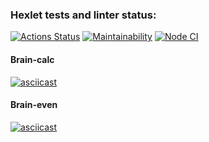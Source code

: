 ### Hexlet tests and linter status:
[![Actions Status](https://github.com/disha1010/frontend-project-lvl1/workflows/hexlet-check/badge.svg)](https://github.com/disha1010/frontend-project-lvl1/actions)
[![Maintainability](https://api.codeclimate.com/v1/badges/a99a88d28ad37a79dbf6/maintainability)](https://codeclimate.com/github/codeclimate/codeclimate/maintainability)
[![Node CI](https://github.com/hexlet-boilerplates/nodejs-package/workflows/Node%20CI/badge.svg)](https://github.com/hexlet-boilerplates/nodejs-package/actions)

#### Brain-calc
[![asciicast](https://asciinema.org/a/eBBiNOQUYQ3T2ll3AU7CTJsWd.svg)](https://asciinema.org/a/eBBiNOQUYQ3T2ll3AU7CTJsWd)

#### Brain-even
[![asciicast](https://asciinema.org/a/xzTKWo3GFC6zjtE0E92wPdK9P.svg)](https://asciinema.org/a/xzTKWo3GFC6zjtE0E92wPdK9P)